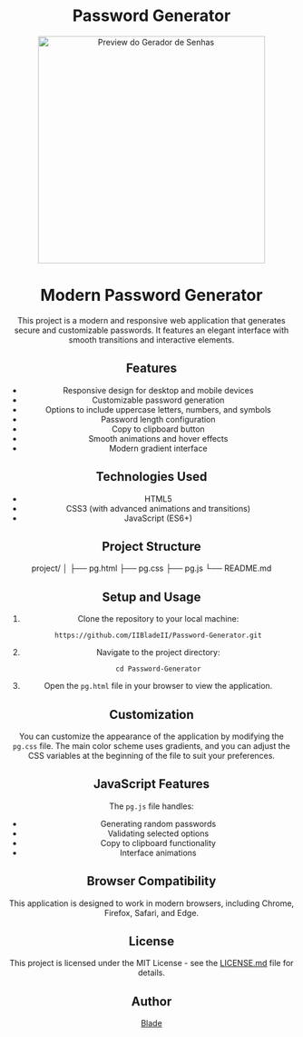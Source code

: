 <div align="center">

# Password Generator

<p>
  <img src="https://i.imgur.com/vZZa4ce.png" width="400" alt="Preview do Gerador de Senhas">
</p>

# Modern Password Generator

This project is a modern and responsive web application that generates secure and customizable passwords. It features an elegant interface with smooth transitions and interactive elements.

## Features

- Responsive design for desktop and mobile devices
- Customizable password generation
- Options to include uppercase letters, numbers, and symbols
- Password length configuration
- Copy to clipboard button
- Smooth animations and hover effects
- Modern gradient interface

## Technologies Used

- HTML5
- CSS3 (with advanced animations and transitions)
- JavaScript (ES6+)

## Project Structure

project/
│
├── pg.html
├── pg.css
├── pg.js
└── README.md

## Setup and Usage

1. Clone the repository to your local machine:
   ```
   https://github.com/IIBladeII/Password-Generator.git
   ```
2. Navigate to the project directory:
   ```
   cd Password-Generator
   ```
3. Open the `pg.html` file in your browser to view the application.

## Customization

You can customize the appearance of the application by modifying the `pg.css` file. The main color scheme uses gradients, and you can adjust the CSS variables at the beginning of the file to suit your preferences.

## JavaScript Features

The `pg.js` file handles:
- Generating random passwords
- Validating selected options
- Copy to clipboard functionality
- Interface animations

## Browser Compatibility

This application is designed to work in modern browsers, including Chrome, Firefox, Safari, and Edge.

## License

This project is licensed under the MIT License - see the [LICENSE.md](LICENSE.md) file for details.

## Author

[Blade](https://github.com/IIBladeII)

